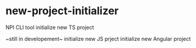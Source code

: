 # new-project-initializer
NPI CLI tool
initialize new TS project

~still in developement~
initialize new JS prject
initialize new Angular project
